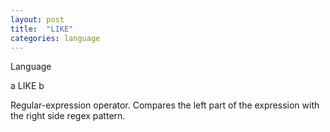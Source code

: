 ```yaml
---
layout: post
title:  "LIKE"
categories: language
---
```

Language

a LIKE b

Regular-expression operator. Compares the left part of the expression with the right side regex pattern.

